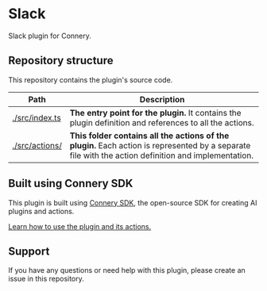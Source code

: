 # Slack

Slack plugin for Connery.

## Repository structure

This repository contains the plugin's source code.

| Path                            | Description                                                                                                                                          |
| ------------------------------- | ---------------------------------------------------------------------------------------------------------------------------------------------------- |
| [./src/index.ts](/src/index.ts) | **The entry point for the plugin.** It contains the plugin definition and references to all the actions.                                             |
| [./src/actions/](/src/actions/) | **This folder contains all the actions of the plugin.** Each action is represented by a separate file with the action definition and implementation. |

## Built using Connery SDK

This plugin is built using [Connery SDK](https://github.com/connery-io/connery-sdk), the open-source SDK for creating AI plugins and actions.

[Learn how to use the plugin and its actions.](https://sdk.connery.io/docs/quickstart/use-plugin)

## Support

If you have any questions or need help with this plugin, please create an issue in this repository.
